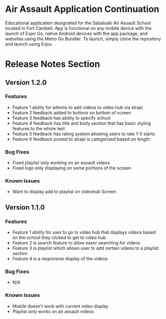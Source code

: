 # Air Assault Application Continuation
Educational application designated for the Sabaluski Air Assault School located in Fort Cambell.
App is functional on any mobile device with the launch of Expo Go, native Android devices with the app package, and websites using the Metro Go Bundler.
To launch, simply clone the repository and launch using Expo.
# Release Notes Section
## Version 1.2.0
### Features
* Feature 1 ability for admins to add videos to video hub via strapi
* Feature 2 feedback added to buttons on bottom of screen
* Feature 3 feedback has ability to specify school
* Feature 4 feedback has title and body section that has basic styling features to the whole text
* Feature 5 feedback has rating system allowing users to rate 1-5 starts
* Feature 6 feedback posted to strapi is categorized based on length
### Bug Fixes
* Fixed playlist only working on air assault videos
* Fixed logo only displaying on some portions of the screen
### Known Issues
* Want to display add to playlist on videohub Screen
## Version 1.1.0
### Features
* Feature 1 ability for user to go to video hub that displays videos based on the school they clicked to get to video hub
* Feature 2 is search feature to allow easer searching for videos
* Feature 3 is playlist which allows user to add certain videos to a playlist section
* Feature 4 is a responsive display of the videos
### Bug Fixes
* N/A
### Known Issues
* Mobile doesn't work with current video display
* Playlist only works on air assault videos
  
